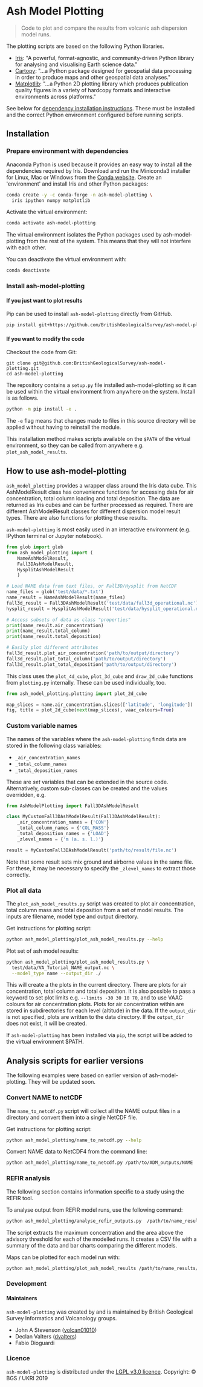 # Ash Model Plotting

> Code to plot and compare the results from volcanic ash dispersion model runs.

The plotting scripts are based on the following Python libraries.

+ [Iris](https://scitools.org.uk/iris/docs/latest): "A powerful,
  format-agnostic, and community-driven Python library for analysing and
visualising Earth science data."
+ [Cartopy](https://scitools.org.uk/cartopy/docs/v0.16/index.html): "...a Python
  package designed for geospatial data processing in order to produce maps and other geospatial data analyses."
+ [Matplotlib](https://matplotlib.org/): "...a Python 2D plotting library which
  produces publication quality figures in a variety of hardcopy formats and
  interactive environments across platforms."

See below for [dependency installation instructions](#dependencies).
These must be installed and the correct Python environment configured before running scripts.


## Installation

### Prepare environment with dependencies

Anaconda Python is used because it provides an easy way to install all the
dependencies required by Iris.
Download and run the Miniconda3 installer for Linux, Mac or Windows from the [Conda website](https://conda.io/miniconda.html).
Create an 'environment' and install Iris and other Python packages:

```bash
conda create -y -c conda-forge -n ash-model-plotting \
  iris ipython numpy matplotlib
```

Activate the virtual environment:

```bash
conda activate ash-model-plotting
```

The virtual environment isolates the Python packages used by ash-model-plotting from the rest of the system.
This means that they will not interfere with each other.

You can deactivate the virtual environment with:

```bash
conda deactivate
```

### Install ash-model-plotting

#### If you just want to plot results

Pip can be used to install `ash-model-plotting` directly from GitHub.

```bash
pip install git+https://github.com/BritishGeologicalSurvey/ash-model-plotting.git
```


#### If you want to modify the code

Checkout the code from Git:

```
git clone git@github.com:BritishGeologicalSurvey/ash-model-plotting.git
cd ash-model-plotting
```

The repository contains a `setup.py` file installed ash-model-plotting so it can be used within the virtual environment from anywhere on the system.
Install is as follows.

```bash
python -m pip install -e .
```

The `-e` flag means that changes made to files in this source directory will be
applied without having to reinstall the module.

This installation method makes scripts available on the `$PATH` of the virtual
environment, so they can be called from anywhere e.g. `plot_ash_model_results`.

## How to use ash-model-plotting

`ash_model_plotting` provides a wrapper class around the Iris data cube.
This AshModelResult class has convenience functions for accessing data for air
concentration, total column loading and total deposition.
The data are returned as Iris cubes and can be further processed as required.
There are different AshModelResult classes for different dispersion model
result types.
There are also functions for plotting these results.

`ash-model-plotting` is most easily used in an interactive environment (e.g.
IPython terminal or Jupyter notebook).

```python
from glob import glob
from ash_model_plotting import (
    NameAshModelResult,
    Fall3DAshModelResult,
    HysplitAshModelResult
    )

# Load NAME data from text files, or Fall3D/Hysplit from NetCDF
name_files = glob('test/data/*.txt')
name_result = NameAshModelResult(name_files)
fall3d_result = Fall3DAshModelResult('test/data/fall3d_operational.nc')
hysplit_result = HysplitAshModelResult('test/data/hysplit_operational.nc')

# Access subsets of data as class "properties"
print(name_result.air_concentration)
print(name_result.total_column)
print(name_result.total_deposition)

# Easily plot different attributes
fall3d_result.plot_air_concentration('path/to/output/directory')
fall3d_result.plot_total_column('path/to/output/directory')
fall3d_result.plot_total_deposition('path/to/output/directory')
```

This class uses the `plot_4d_cube`, `plot_3d_cube` and `draw_2d_cube` functions from `plotting.py` internally.
These can be used individually, too.

```python
from ash_model_plotting.plotting import plot_2d_cube

map_slices = name.air_concentration.slices(['latitude', 'longitude'])
fig, title = plot_2d_cube(next(map_slices), vaac_colours=True)
```


### Custom variable names

The names of the variables where the `ash-model-plotting` finds data are
stored in the following class variables:

+ `_air_concentration_names`
+ `_total_column_names`
+ `_total_deposition_names`

These are *set* variables that can be extended in the source code.
Alternatively, custom sub-classes can be created and the values overridden,
e.g.

```python
from AshModelPlotting import Fall3DAshModelResult

class MyCustomFall3DAshModelResult(Fall3DAshModelResult):
    _air_concentration_names = {'CON'}
    _total_column_names = {'COL_MASS'}
    _total_deposition_names = {'LOAD'}
    _zlevel_names = {'m (a. s. l.)'}

result = MyCustomFall3DAshModelResult('path/to/result/file.nc')
```

Note that some result sets mix ground and airborne values in the same file.
For these, it may be necessary to specify the `_zlevel_names` to extract those
correctly.


### Plot all data

The `plot_ash_model_results.py` script was created to plot air concentration,
total column mass and total deposition from a set of model results.
The inputs are filename, model type and output directory.

Get instructions for plotting script:

```bash
python ash_model_plotting/plot_ash_model_results.py --help
```

Plot set of ash model results:

```bash
python ash_model_plotting/plot_ash_model_results.py \
  test/data/VA_Tutorial_NAME_output.nc \
  --model_type name --output_dir ./
```

This will create a the plots in the current directory.
There are plots for air concentration, total column and total deposition.
It is also possible to pass a keyword to set plot limits e.g. `--limits -30 30
10 70`, and to use VAAC colours for air concentration plots.
Plots for air concentration within are stored in subdirectories for each level (altitude) in the data.
If the `output_dir` is not specified, plots are written to the data directory.
If the `output_dir` does not exist, it will be created.

If `ash-model-plotting` has been installed via `pip`, the script will be added
to the virtual environment $PATH.


## Analysis scripts for earlier versions

The following examples were based on earlier version of ash-model-plotting.
They will be updated soon.

### Convert NAME to netCDF

The `name_to_netcdf.py` script will collect all the NAME output files in a directory and convert them into a single NetCDF file.

Get instructions for plotting script:

```bash
python ash_model_plotting/name_to_netcdf.py --help
```

Convert NAME data to NetCDF4 from the command line:

```bash
python ash_model_plotting/name_to_netcdf.py /path/to/ADM_outputs/NAME
```


### REFIR analysis

The following section contains information specific to a study using the REFIR
tool.

To analyse output from REFIR model runs, use the following command:

```bash
python ash_model_plotting/analyse_refir_outputs.py  /path/to/name_results --output_dir /path/to/outputs
```

The script extracts the maximum concentration and the area above the advisory
threshold for each of the modelled runs.
It creates a CSV file with a summary of the data and bar charts comparing the
different models.

Maps can be plotted for each model run with:

```bash
python ash_model_plotting/plot_ash_model_results /path/to/name_results/Fields_grid88*.txt --output_dir /path/to/outputs --limits -35 35 25 70
```

### Development

#### Maintainers

`ash-model-plotting` was created by and is maintained by British Geological Survey
Informatics and Volcanology groups.

+ John A Stevenson ([volcan01010](https://github.com/volcan01010))
+ Declan Valters ([dvalters](https://github.com/dvalters))
+ Fabio Dioguardi


### Licence

`ash-model-plotting` is distributed under the [LGPL v3.0 licence](LICENSE).
Copyright: © BGS / UKRI 2019

